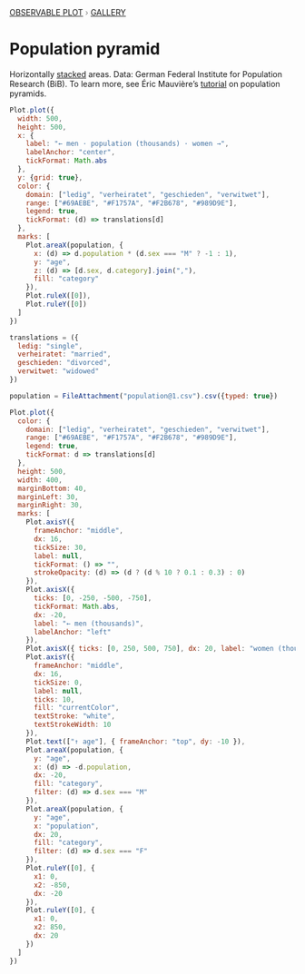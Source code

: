 <div style="color: grey; font: 13px/25.5px var(--sans-serif); text-transform: uppercase;"><h1 style="display: none;">Plot: Population pyramid</h1><a href="/plot">Observable Plot</a> › <a href="/@observablehq/plot-gallery">Gallery</a></div>

# Population pyramid

Horizontally [stacked](https://observablehq.com/plot/transforms/stack) areas. Data: German Federal Institute for Population Research (BiB). To learn more, see Éric Mauvière’s [tutorial](/@ericmauviere/population-pyramid-with-plot) on population pyramids.

```js echo
Plot.plot({
  width: 500,
  height: 500,
  x: {
    label: "← men · population (thousands) · women →",
    labelAnchor: "center",
    tickFormat: Math.abs
  },
  y: {grid: true},
  color: {
    domain: ["ledig", "verheiratet", "geschieden", "verwitwet"],
    range: ["#69AEBE", "#F1757A", "#F2B678", "#989D9E"],
    legend: true,
    tickFormat: (d) => translations[d]
  },
  marks: [
    Plot.areaX(population, {
      x: (d) => d.population * (d.sex === "M" ? -1 : 1),
      y: "age",
      z: (d) => [d.sex, d.category].join(","),
      fill: "category"
    }),
    Plot.ruleX([0]),
    Plot.ruleY([0])
  ]
})
```

```js echo
translations = ({
  ledig: "single",
  verheiratet: "married",
  geschieden: "divorced",
  verwitwet: "widowed"
})
```

```js echo
population = FileAttachment("population@1.csv").csv({typed: true})
```

```js echo
Plot.plot({
  color: {
    domain: ["ledig", "verheiratet", "geschieden", "verwitwet"],
    range: ["#69AEBE", "#F1757A", "#F2B678", "#989D9E"],
    legend: true,
    tickFormat: d => translations[d]
  },
  height: 500,
  width: 400,
  marginBottom: 40,
  marginLeft: 30,
  marginRight: 30,
  marks: [
    Plot.axisY({
      frameAnchor: "middle",
      dx: 16,
      tickSize: 30,
      label: null,
      tickFormat: () => "",
      strokeOpacity: (d) => (d ? (d % 10 ? 0.1 : 0.3) : 0)
    }),
    Plot.axisX({
      ticks: [0, -250, -500, -750],
      tickFormat: Math.abs,
      dx: -20,
      label: "← men (thousands)",
      labelAnchor: "left"
    }),
    Plot.axisX({ ticks: [0, 250, 500, 750], dx: 20, label: "women (thousands) →" }),
    Plot.axisY({
      frameAnchor: "middle",
      dx: 16,
      tickSize: 0,
      label: null,
      ticks: 10,
      fill: "currentColor",
      textStroke: "white",
      textStrokeWidth: 10
    }),
    Plot.text(["↑ age"], { frameAnchor: "top", dy: -10 }),
    Plot.areaX(population, {
      y: "age",
      x: (d) => -d.population,
      dx: -20,
      fill: "category",
      filter: (d) => d.sex === "M"
    }),
    Plot.areaX(population, {
      y: "age",
      x: "population",
      dx: 20,
      fill: "category",
      filter: (d) => d.sex === "F"
    }),
    Plot.ruleY([0], {
      x1: 0,
      x2: -850,
      dx: -20
    }),
    Plot.ruleY([0], {
      x1: 0,
      x2: 850,
      dx: 20
    })
  ]
})
```
